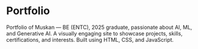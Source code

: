 # Portfolio
Portfolio of Muskan — BE (ENTC), 2025 graduate, passionate about AI, ML, and Generative AI. A visually engaging site to showcase projects, skills, certifications, and interests. Built using HTML, CSS, and JavaScript. 

